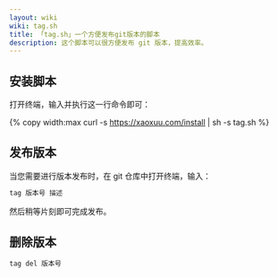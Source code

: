 ```yaml
---
layout: wiki
wiki: tag.sh
title: 「tag.sh」一个方便发布git版本的脚本
description: 这个脚本可以很方便发布 git 版本，提高效率。
---
```



## 安装脚本

打开终端，输入并执行这一行命令即可：

{% copy width:max curl -s https://xaoxuu.com/install | sh -s tag.sh %}

## 发布版本

当您需要进行版本发布时，在 git 仓库中打开终端，输入：

```sh
tag 版本号 描述
```

然后稍等片刻即可完成发布。


## 删除版本

```sh
tag del 版本号
```
